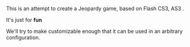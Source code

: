 This is an attempt to create a Jeopardy game, based on Flash CS3, AS3 .

It's just for **fun**

We'll try to make customizable enough that it can be used in an arbitrary configuration.
